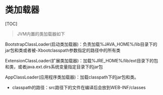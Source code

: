 # 类加载器

[TOC]

> JVM内置的类加载器如下

BootstrapClassLoader(启动类加载器)：负责加载%JAVA_HOME%/lib目录下的jar包和类或者被-Xbootclasspath参数指定的路径中的所有类

ExtensionClassLoader(扩展类加载器)：加载%JRE_HOME%/lib/ext目录下的包和类，或者java.ext.dirs系统变量指定目录下的jar包

AppClassLoader(应用程序类加载器)：加载classpath下的jar包和类。

- classpath的路径：src路径下的文件在编译后会放到WEB-INF/classes